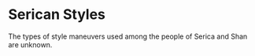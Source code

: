 # Serican Styles

The types of style maneuvers used among the people of Serica and Shan are unknown.

